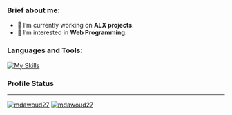 <!--
**mdawoud27/mdawoud27** is a ✨ _special_ ✨ repository because its `README.md` (this file) appears on your GitHub profile.

Here are some ideas to get you started:

- 🔭 I’m currently working on ...
- 🌱 I’m currently learning ...
- 👯 I’m looking to collaborate on ...
- 🤔 I’m looking for help with ...
- 💬 Ask me about ...
- 📫 How to reach me: ...
- 😄 Pronouns: ...
- ⚡ Fun fact: ...
- Prpjects:
  - repo link
  - repo link
-->

### Brief about me:
- 🔭 I’m currently working on **ALX projects**.
- 🌱 I’m interested in **Web Programming**.

### Languages and Tools:

[![My Skills](https://skillicons.dev/icons?i=html,css,js,git,linux,bash,c,cpp,python,mysql)](https://github.com/mdawoud27)

### Profile Status
---
<a href="https://github.com/mdawoud27"><img src="https://github-readme-stats.vercel.app/api?username=mdawoud27&theme=github_dark&hide_border=true&show_icons=true&locale=en" alt="mdawoud27" /></a>
<a href="https://github.com/mdawoud27"><img src="https://github-readme-stats.vercel.app/api/top-langs?username=mdawoud27&theme=github_dark&hide_border=true&show_icons=true&locale=en&layout=compact" alt="mdawoud27" /></a>
